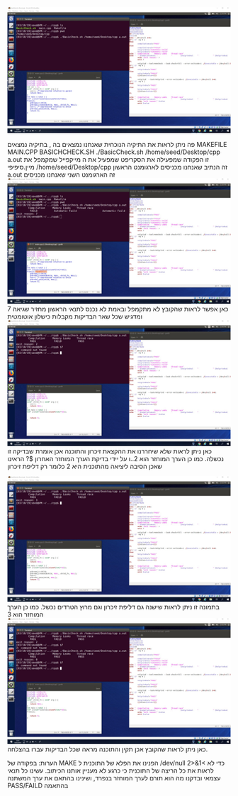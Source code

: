 
![github-small](https://github.com/orh92/c-matala1/blob/master/1.jpeg)

פה ניתן לראות את התיקיה הנוכחית שאנחנו נמצאים בה , בתיקיה נמצאים MAKEFILE MAIN.CPP BASICHCHECK.SH
./BasicCheck.sh /home/seed/Desktop/cpp a.out
זו הפקודה שמפעילה את הסקריפט שמפעיל את ה מייקפייל שמקמפל את מיין.סיפיפי
/home/seed/Desktop/cpp זה הנתיב שאנחנו מכניסים לארגומנט הראשון
a.out זה הארגומנט השני שאנחנו מכניסים
![github-small](https://github.com/orh92/c-matala1/blob/master/2.jpeg)
כאן אפשר לראות שהקובץ לא מתקמפל ובאמת לא נכנס לתנאי הראשון  מחזיר שגיאה 7 ומדגיש שכל שאר הבדיקות מקבלות כישלון אוטומטית![github-small](https://github.com/orh92/c-matala1/blob/master/3.jpeg)
כאן ניתן לראות שלא שיחררנו את ההקצאת זיכרון והתוכנה אכן אומרת שבדיקה זו נכשלה. כמו כן הערך המוחזר הוא 2..ו על יידי בדיקת הערך המוחזר האחרון $? הראינו שאכן הסיבה ליציאה מהתוכנית היא 2 כלומר רק דליפת זיכרון

![github-small](https://github.com/orh92/c-matala1/blob/master/4.jpeg)
בתמונה זו ניתן לראות שישנה גם דליפת זיכרון וגם מרוץ הטרדים נכשל. כמו כן הערך המוחזר הוא 3
![github-small](https://github.com/orh92/c-matala1/blob/master/5.jpeg)
כאן ניתן לראות שהקובץ אכן תקין והתוכנה מראה שכל הבדיקות עברו בהצלחה.

הערות: 
בפקודה של MAKE הפנינו את הפלא של התוכנית ל /dev/null 2>&1<
כדי לא לראות את כל הריצה של התוכנית כי כרגע לא מעניין אותנו הכיתוב.
עשינו כל תנאי עצמאי ובדקנו מה הוא תורם לערך המוחזר בנפרד, ושינינו בהתאם את ערך המשתנה PASS/FAILD בהתאמה
